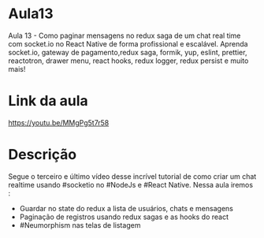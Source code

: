 # Aula13
Aula 13 - Como paginar mensagens no redux saga de um chat real time com socket.io no React Native de forma profissional e escalável. Aprenda socket.io, gateway de pagamento,redux saga, formik, yup, eslint, prettier, reactotron, drawer menu, react hooks, redux logger, redux persist e muito mais!
# Link da aula
https://youtu.be/MMgPg5t7r58
# Descrição
Segue o terceiro e último vídeo desse incrível tutorial de como criar um chat realtime usando #socketio no #NodeJs e #React Native. Nessa aula iremos :
- Guardar no state do redux a lista de usuários, chats e mensagens
- Paginação de registros usando redux sagas e as hooks do react
- #Neumorphism nas telas de listagem
